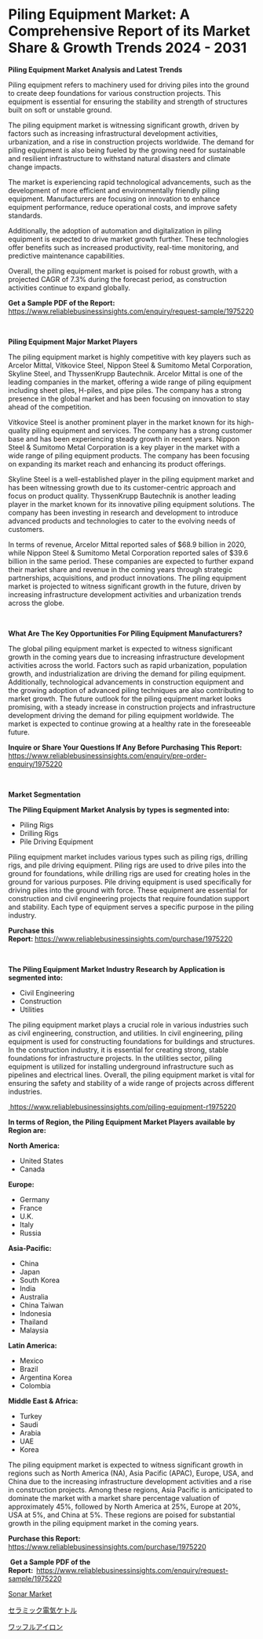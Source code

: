 <p><h1>Piling Equipment Market: A Comprehensive Report of its Market Share & Growth Trends 2024 - 2031</h1></p><p><strong>Piling Equipment Market Analysis and Latest Trends</strong></p>
<p><p>Piling equipment refers to machinery used for driving piles into the ground to create deep foundations for various construction projects. This equipment is essential for ensuring the stability and strength of structures built on soft or unstable ground.</p><p>The piling equipment market is witnessing significant growth, driven by factors such as increasing infrastructural development activities, urbanization, and a rise in construction projects worldwide. The demand for piling equipment is also being fueled by the growing need for sustainable and resilient infrastructure to withstand natural disasters and climate change impacts.</p><p>The market is experiencing rapid technological advancements, such as the development of more efficient and environmentally friendly piling equipment. Manufacturers are focusing on innovation to enhance equipment performance, reduce operational costs, and improve safety standards.</p><p>Additionally, the adoption of automation and digitalization in piling equipment is expected to drive market growth further. These technologies offer benefits such as increased productivity, real-time monitoring, and predictive maintenance capabilities.</p><p>Overall, the piling equipment market is poised for robust growth, with a projected CAGR of 7.3% during the forecast period, as construction activities continue to expand globally.</p></p>
<p><strong>Get a Sample PDF of the Report:&nbsp;</strong> <a href="https://www.reliablebusinessinsights.com/enquiry/request-sample/1975220">https://www.reliablebusinessinsights.com/enquiry/request-sample/1975220</a></p>
<p>&nbsp;</p>
<p><strong>Piling Equipment Major Market Players</strong></p>
<p><p>The piling equipment market is highly competitive with key players such as Arcelor Mittal, Vítkovice Steel, Nippon Steel & Sumitomo Metal Corporation, Skyline Steel, and ThyssenKrupp Bautechnik. Arcelor Mittal is one of the leading companies in the market, offering a wide range of piling equipment including sheet piles, H-piles, and pipe piles. The company has a strong presence in the global market and has been focusing on innovation to stay ahead of the competition.</p><p>Vítkovice Steel is another prominent player in the market known for its high-quality piling equipment and services. The company has a strong customer base and has been experiencing steady growth in recent years. Nippon Steel & Sumitomo Metal Corporation is a key player in the market with a wide range of piling equipment products. The company has been focusing on expanding its market reach and enhancing its product offerings.</p><p>Skyline Steel is a well-established player in the piling equipment market and has been witnessing growth due to its customer-centric approach and focus on product quality. ThyssenKrupp Bautechnik is another leading player in the market known for its innovative piling equipment solutions. The company has been investing in research and development to introduce advanced products and technologies to cater to the evolving needs of customers.</p><p>In terms of revenue, Arcelor Mittal reported sales of $68.9 billion in 2020, while Nippon Steel & Sumitomo Metal Corporation reported sales of $39.6 billion in the same period. These companies are expected to further expand their market share and revenue in the coming years through strategic partnerships, acquisitions, and product innovations. The piling equipment market is projected to witness significant growth in the future, driven by increasing infrastructure development activities and urbanization trends across the globe.</p></p>
<p>&nbsp;</p>
<p><strong>What Are The Key Opportunities For Piling Equipment Manufacturers?</strong></p>
<p><p>The global piling equipment market is expected to witness significant growth in the coming years due to increasing infrastructure development activities across the world. Factors such as rapid urbanization, population growth, and industrialization are driving the demand for piling equipment. Additionally, technological advancements in construction equipment and the growing adoption of advanced piling techniques are also contributing to market growth. The future outlook for the piling equipment market looks promising, with a steady increase in construction projects and infrastructure development driving the demand for piling equipment worldwide. The market is expected to continue growing at a healthy rate in the foreseeable future.</p></p>
<p><strong>Inquire or Share Your Questions If Any Before Purchasing This Report:</strong> <a href="https://www.reliablebusinessinsights.com/enquiry/pre-order-enquiry/1975220">https://www.reliablebusinessinsights.com/enquiry/pre-order-enquiry/1975220</a></p>
<p>&nbsp;</p>
<p><strong>Market Segmentation</strong></p>
<p><strong>The Piling Equipment Market Analysis by types is segmented into:</strong></p>
<p><ul><li>Piling Rigs</li><li>Drilling Rigs</li><li>Pile Driving Equipment</li></ul></p>
<p><p>Piling equipment market includes various types such as piling rigs, drilling rigs, and pile driving equipment. Piling rigs are used to drive piles into the ground for foundations, while drilling rigs are used for creating holes in the ground for various purposes. Pile driving equipment is used specifically for driving piles into the ground with force. These equipment are essential for construction and civil engineering projects that require foundation support and stability. Each type of equipment serves a specific purpose in the piling industry.</p></p>
<p><strong>Purchase this Report:&nbsp;</strong><a href="https://www.reliablebusinessinsights.com/purchase/1975220">https://www.reliablebusinessinsights.com/purchase/1975220</a></p>
<p>&nbsp;</p>
<p><strong>The Piling Equipment Market Industry Research by Application is segmented into:</strong></p>
<p><ul><li>Civil Engineering</li><li>Construction</li><li>Utilities</li></ul></p>
<p><p>The piling equipment market plays a crucial role in various industries such as civil engineering, construction, and utilities. In civil engineering, piling equipment is used for constructing foundations for buildings and structures. In the construction industry, it is essential for creating strong, stable foundations for infrastructure projects. In the utilities sector, piling equipment is utilized for installing underground infrastructure such as pipelines and electrical lines. Overall, the piling equipment market is vital for ensuring the safety and stability of a wide range of projects across different industries.</p></p>
<p><a href="https://www.reliablebusinessinsights.com/piling-equipment-r1975220">&nbsp;https://www.reliablebusinessinsights.com/piling-equipment-r1975220</a></p>
<p><strong>In terms of Region, the Piling Equipment Market Players available by Region are:</strong></p>
<p>
    <p> <strong> North America: </strong>
        <ul>
            <li>United States</li>
            <li>Canada</li>
        </ul>
        </p> 
    <p> <strong> Europe: </strong>
        <ul>
            <li>Germany</li>
            <li>France</li>
            <li>U.K.</li>
            <li>Italy</li>
            <li>Russia</li>
        </ul>
        </p> 
    <p> <strong> Asia-Pacific: </strong>
        <ul>
            <li>China</li>
            <li>Japan</li>
            <li>South Korea</li>
            <li>India</li>
            <li>Australia</li>
            <li>China Taiwan</li>
            <li>Indonesia</li>
            <li>Thailand</li>
            <li>Malaysia</li>
        </ul>
        </p> 
    <p> <strong> Latin America: </strong>
        <ul>
            <li>Mexico</li>
            <li>Brazil</li>
            <li>Argentina Korea</li>
            <li>Colombia</li>
        </ul>
        </p> 
    <p> <strong> Middle East & Africa: </strong>
        <ul>
            <li>Turkey</li>
            <li>Saudi</li>
            <li>Arabia</li>
            <li>UAE</li>
            <li>Korea</li>
        </ul>
    </p>
    </p>
<p><p>The piling equipment market is expected to witness significant growth in regions such as North America (NA), Asia Pacific (APAC), Europe, USA, and China due to the increasing infrastructure development activities and a rise in construction projects. Among these regions, Asia Pacific is anticipated to dominate the market with a market share percentage valuation of approximately 45%, followed by North America at 25%, Europe at 20%, USA at 5%, and China at 5%. These regions are poised for substantial growth in the piling equipment market in the coming years.</p></p>
<p><strong>Purchase this Report: </strong><a href="https://www.reliablebusinessinsights.com/purchase/1975220">https://www.reliablebusinessinsights.com/purchase/1975220</a></p>
<p>&nbsp;<strong>Get a Sample PDF of the Report:&nbsp;&nbsp;</strong><a href="https://www.reliablebusinessinsights.com/enquiry/request-sample/1975220">https://www.reliablebusinessinsights.com/enquiry/request-sample/1975220</a></p>
<p><strong></strong></p>
<p><p><a href="https://github.com/kimjmgeh81/Market-Research-Report-List-1/blob/main/sonar-market.md">Sonar Market</a></p><p><a href="https://github.com/kegley4963/Market-Research-Report-List-2/blob/main/1327023158048.md">セラミック電気ケトル</a></p><p><a href="https://github.com/LuzHills1972/Market-Research-Report-List-1/blob/main/8245616158049.md">ワッフルアイロン</a></p></p>